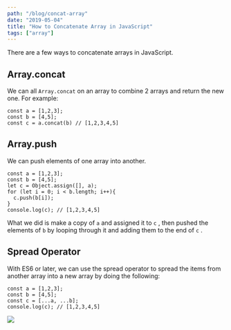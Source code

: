 ```yaml
---
path: "/blog/concat-array"
date: "2019-05-04"
title: "How to Concatenate Array in JavaScript"
tags: ["array"]
---
```

There are a few ways to concatenate arrays in JavaScript.
## Array.concat
We can all `Array.concat` on an array to combine 2 arrays and return the new one. For example:
```
const a = [1,2,3];
const b = [4,5];
const c = a.concat(b) // [1,2,3,4,5]
```
## Array.push
We can push elements of one array into another.
```
const a = [1,2,3];
const b = [4,5];
let c = Object.assign([], a);
for (let i = 0; i < b.length; i++){
  c.push(b[i]);
}
console.log(c); // [1,2,3,4,5]
```
What we did is make a copy of `a` and assigned it to `c` , then pushed the elements of `b` by looping through it and adding them to the end of `c` .
## Spread Operator
With ES6 or later, we can use the spread operator to spread the items from another array into a new array by doing the following:
```
const a = [1,2,3];
const b = [4,5];
const c = [...a, ...b];
console.log(c); // [1,2,3,4,5]
```
![](https://cdn-images-1.medium.com/max/800/1*3X6EiKc-njoRpCB1AWnv3Q.png)